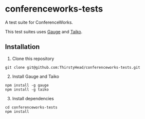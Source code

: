 # conferenceworks-tests

A test suite for ConferenceWorks.

This test suites uses [Gauge](https://gauge.org) and [Taiko](https://taiko.gauge.org).

## Installation

1. Clone this repository

```shell
git clone git@github.com:ThirstyHead/conferenceworks-tests.git
```

2. Install Gauge and Taiko

```shell
npm install -g gauge
npm install -g taiko
```

3. Install dependencies

```shell
cd conferenceworks-tests
npm install
```
